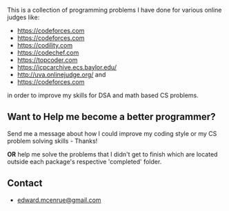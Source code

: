 This is a collection of programming problems I have done for various online judges like:

* https://codeforces.com
* https://codeforces.com
* https://codility.com 
* https://codechef.com
* https://topcoder.com
* https://icpcarchive.ecs.baylor.edu/
* http://uva.onlinejudge.org/
and
* https://codeforces.com

in order to improve my skills for DSA and math based CS problems. 

## Want to Help me become a better programmer?
Send me a message about how I could improve my coding style or my CS problem solving skills - Thanks!

**OR** help me solve the problems that I didn't get to finish which are located outside each package's respective 'completed' folder.

## Contact
- edward.mcenrue@gmail.com

